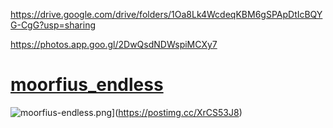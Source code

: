https://drive.google.com/drive/folders/1Oa8Lk4WcdeqKBM6gSPApDtIcBQYG-CgG?usp=sharing

https://photos.app.goo.gl/2DwQsdNDWspiMCXy7

# [moorfius_endless](https://drive.google.com/drive/folders/1Oa8Lk4WcdeqKBM6gSPApDtIcBQYG-CgG?usp=sharing)
![moorfius-endless.png](https://i.postimg.cc/fRHw6RQ6/moorfius-endless.png)](https://postimg.cc/XrCS53J8)
